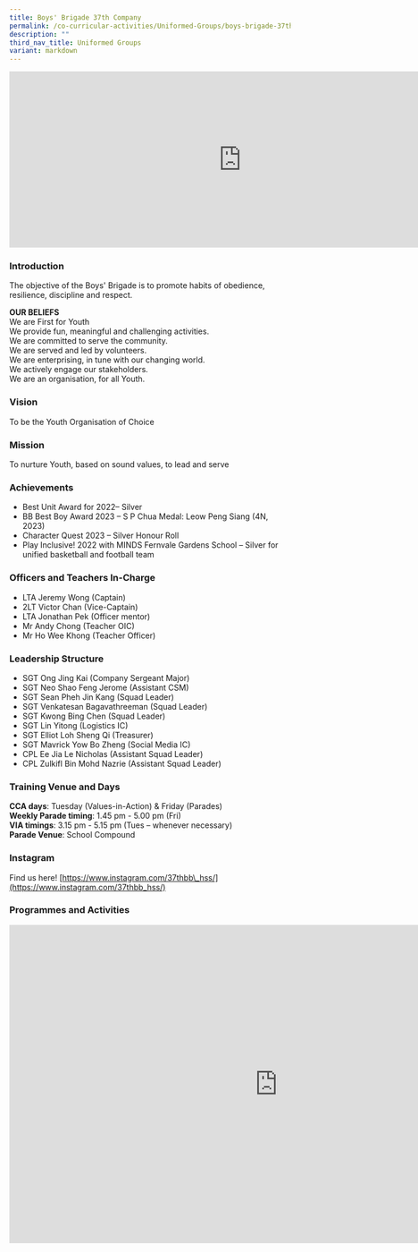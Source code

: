 ```yaml
---
title: Boys' Brigade 37th Company
permalink: /co-curricular-activities/Uniformed-Groups/boys-brigade-37th-company/
description: ""
third_nav_title: Uniformed Groups
variant: markdown
---
```

<center><iframe allowfullscreen="" allow="accelerometer; autoplay; clipboard-write; encrypted-media; gyroscope; picture-in-picture" frameborder="0" title="2022 Boys' Brigade Open House" src="https://www.youtube.com/embed/rLZpVbO6qY8" height="315" width="830"></iframe></center>



### Introduction

The objective of the Boys' Brigade is to promote habits of obedience, resilience, discipline and respect.&nbsp;

  
**OUR BELIEFS**&nbsp;  
We are First for Youth  
We provide fun, meaningful and challenging activities.  
We are committed to serve the community.  
We are served and led by volunteers.  
We are enterprising, in tune with our changing world.  
We actively engage our stakeholders.  
We are an organisation, for all Youth.
  

### Vision
To be the Youth Organisation of Choice

### Mission

To nurture Youth, based on sound values, to lead and serve

### Achievements

* Best Unit Award for 2022– Silver
* BB Best Boy Award 2023 – S P Chua Medal: Leow Peng Siang (4N, 2023)
* Character Quest 2023 – Silver Honour Roll
* Play Inclusive! 2022 with MINDS Fernvale Gardens School – Silver for unified basketball and football team


  

### Officers and Teachers In-Charge

*   LTA Jeremy Wong (Captain)
*   2LT Victor Chan (Vice-Captain)
*   LTA Jonathan Pek (Officer mentor)
*   Mr Andy Chong (Teacher OIC)
*   Mr Ho Wee Khong (Teacher Officer)


### Leadership Structure

* SGT Ong Jing Kai (Company Sergeant Major)
* SGT Neo Shao Feng Jerome (Assistant CSM)
* SGT Sean Pheh Jin Kang (Squad Leader)
* SGT Venkatesan Bagavathreeman (Squad Leader)
* SGT Kwong Bing Chen (Squad Leader)
* SGT Lin Yitong (Logistics IC)
* SGT Elliot Loh Sheng Qi (Treasurer)
* SGT Mavrick Yow Bo Zheng (Social Media IC)
* CPL Ee Jia Le Nicholas (Assistant Squad Leader)
* CPL Zulkifl Bin Mohd Nazrie (Assistant Squad Leader)


### Training Venue and Days

**CCA days**: Tuesday (Values-in-Action) &amp; Friday (Parades)  
**Weekly Parade timing**: 1.45 pm - 5.00 pm (Fri)  
**VIA timings**: 3.15 pm - 5.15 pm (Tues – whenever necessary)  
**Parade Venue**: School Compound     


### Instagram

Find us here!&nbsp;[https://www.instagram.com/37thbb\_hss/](https://www.instagram.com/37thbb_hss/)

### Programmes and Activities

<iframe src="https://docs.google.com/presentation/d/1q_Y0y3pnuDZDTw9vCS0cN_3u7yQ_EAz_8uHf6WqqDvM/embed?start=true&amp;loop=true&amp;delayms=3000" frameborder="0" width="960" height="569" allowfullscreen="true"></iframe>